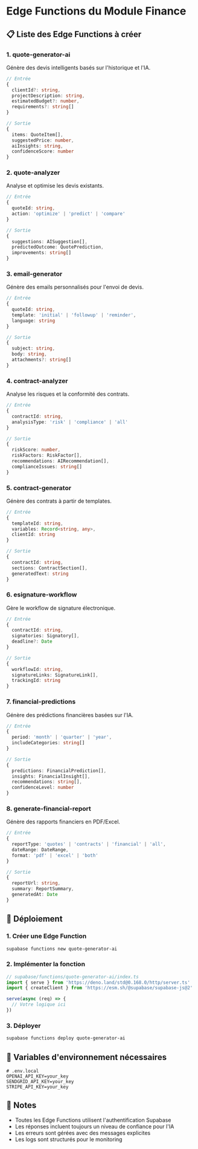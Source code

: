 # Edge Functions du Module Finance

## 📋 Liste des Edge Functions à créer

### 1. **quote-generator-ai**
Génère des devis intelligents basés sur l'historique et l'IA.

```typescript
// Entrée
{
  clientId?: string,
  projectDescription: string,
  estimatedBudget?: number,
  requirements?: string[]
}

// Sortie
{
  items: QuoteItem[],
  suggestedPrice: number,
  aiInsights: string,
  confidenceScore: number
}
```

### 2. **quote-analyzer**
Analyse et optimise les devis existants.

```typescript
// Entrée
{
  quoteId: string,
  action: 'optimize' | 'predict' | 'compare'
}

// Sortie
{
  suggestions: AISuggestion[],
  predictedOutcome: QuotePrediction,
  improvements: string[]
}
```

### 3. **email-generator**
Génère des emails personnalisés pour l'envoi de devis.

```typescript
// Entrée
{
  quoteId: string,
  template: 'initial' | 'followup' | 'reminder',
  language: string
}

// Sortie
{
  subject: string,
  body: string,
  attachments?: string[]
}
```

### 4. **contract-analyzer**
Analyse les risques et la conformité des contrats.

```typescript
// Entrée
{
  contractId: string,
  analysisType: 'risk' | 'compliance' | 'all'
}

// Sortie
{
  riskScore: number,
  riskFactors: RiskFactor[],
  recommendations: AIRecommendation[],
  complianceIssues: string[]
}
```

### 5. **contract-generator**
Génère des contrats à partir de templates.

```typescript
// Entrée
{
  templateId: string,
  variables: Record<string, any>,
  clientId: string
}

// Sortie
{
  contractId: string,
  sections: ContractSection[],
  generatedText: string
}
```

### 6. **esignature-workflow**
Gère le workflow de signature électronique.

```typescript
// Entrée
{
  contractId: string,
  signatories: Signatory[],
  deadline?: Date
}

// Sortie
{
  workflowId: string,
  signatureLinks: SignatureLink[],
  trackingId: string
}
```

### 7. **financial-predictions**
Génère des prédictions financières basées sur l'IA.

```typescript
// Entrée
{
  period: 'month' | 'quarter' | 'year',
  includeCategories: string[]
}

// Sortie
{
  predictions: FinancialPrediction[],
  insights: FinancialInsight[],
  recommendations: string[],
  confidenceLevel: number
}
```

### 8. **generate-financial-report**
Génère des rapports financiers en PDF/Excel.

```typescript
// Entrée
{
  reportType: 'quotes' | 'contracts' | 'financial' | 'all',
  dateRange: DateRange,
  format: 'pdf' | 'excel' | 'both'
}

// Sortie
{
  reportUrl: string,
  summary: ReportSummary,
  generatedAt: Date
}
```

## 🚀 Déploiement

### 1. Créer une Edge Function
```bash
supabase functions new quote-generator-ai
```

### 2. Implémenter la fonction
```typescript
// supabase/functions/quote-generator-ai/index.ts
import { serve } from 'https://deno.land/std@0.168.0/http/server.ts'
import { createClient } from 'https://esm.sh/@supabase/supabase-js@2'

serve(async (req) => {
  // Votre logique ici
})
```

### 3. Déployer
```bash
supabase functions deploy quote-generator-ai
```

## 🔧 Variables d'environnement nécessaires

```env
# .env.local
OPENAI_API_KEY=your_key
SENDGRID_API_KEY=your_key
STRIPE_API_KEY=your_key
```

## 📝 Notes

- Toutes les Edge Functions utilisent l'authentification Supabase
- Les réponses incluent toujours un niveau de confiance pour l'IA
- Les erreurs sont gérées avec des messages explicites
- Les logs sont structurés pour le monitoring